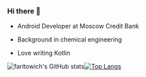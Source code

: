 ### Hi there 👋

* Android Developer at Moscow Credit Bank

* Background in chemical engineering

* Love writing Kotlin

![faritowich's GitHub stats](https://github-readme-stats.vercel.app/api?username=faritowich)[![Top Langs](https://github-readme-stats.vercel.app/api/top-langs/?username=faritowich&layout=compact)](https://github.com/faritowich/github-readme-stats)


<!--
**faritowich/faritowich** is a ✨ _special_ ✨ repository because its `README.md` (this file) appears on your GitHub profile.

Here are some ideas to get you started:

- 🔭 I’m currently working on ...
- 🌱 I’m currently learning ...
- 👯 I’m looking to collaborate on ...
- 🤔 I’m looking for help with ...
- 💬 Ask me about ...
- 📫 How to reach me: ...
- 😄 Pronouns: ...
- ⚡ Fun fact: ...
-->
